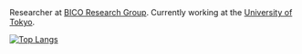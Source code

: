 ## 

Researcher at [BICO Research Group](https://github.com/BICO-uvigo). Currently working at the [University of Tokyo](https://www.u-tokyo.ac.jp/en/).

[![Top Langs](https://github-readme-stats.vercel.app/api/top-langs/?username=Xabo-RB&theme=tokyonight&layout=compact&bg_color=00000000)](https://github.com/Xabo-RB/github-readme-stats)

<!--
**Xabo-RB/Xabo-RB** is a ✨ _special_ ✨ repository because its `README.md` (this file) appears on your GitHub profile.

Here are some ideas to get you started:

- 🔭 I’m currently working on ...
- 🌱 I’m currently learning ...
- 👯 I’m looking to collaborate on ...
- 🤔 I’m looking for help with ...
- 💬 Ask me about ...
- 📫 How to reach me: ...
- 😄 Pronouns: ...
- ⚡ Fun fact: ...
-->
